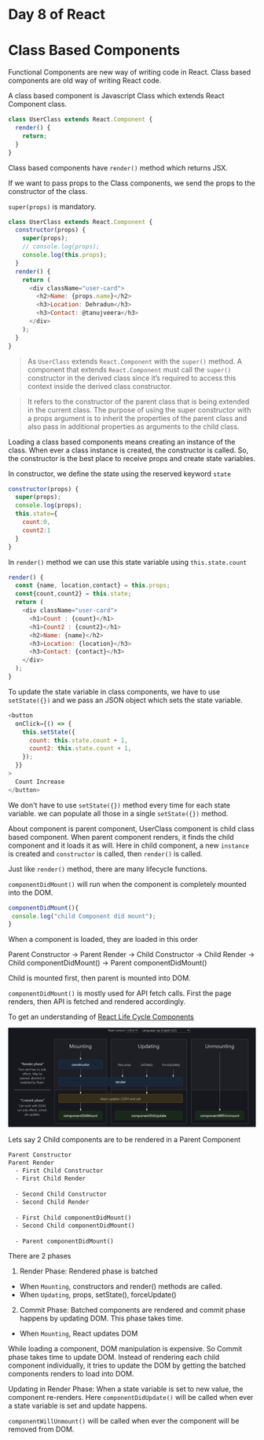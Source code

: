 # Day 8 of React

# Class Based Components

Functional Components are new way of writing code in React. Class based components are old way of writing React code.

A class based component is Javascript Class which extends React Component class.

```js
class UserClass extends React.Component {
  render() {
    return;
  }
}
```

Class based components have `render()` method which returns JSX.

If we want to pass props to the Class components, we send the props to the constructor of the class.

`super(props)` is mandatory.

```js
class UserClass extends React.Component {
  constructor(props) {
    super(props);
    // console.log(props);
    console.log(this.props);
  }
  render() {
    return (
      <div className="user-card">
        <h2>Name: {props.name}</h2>
        <h3>Location: Dehradun</h3>
        <h3>Contact: @tanujveera</h3>
      </div>
    );
  }
}
```

> As `UserClass` extends `React.Component` with the `super()` method. A component that extends `React.Component` must call the `super()` constructor in the derived class since it’s required to access this context inside the derived class constructor.

> It refers to the constructor of the parent class that is being extended in the current class. The purpose of using the super constructor with a props argument is to inherit the properties of the parent class and also pass in additional properties as arguments to the child class.

Loading a class based components means creating an instance of the class. When ever a class instance is created, the constructor is called. So, the constructor is the best place to receive props and create state variables.

In constructor, we define the state using the reserved keyword `state`

```js
constructor(props) {
  super(props);
  console.log(props);
  this.state={
    count:0,
    count2:1
  }
}
```

In `render()` method we can use this state variable using `this.state.count`

```js
render() {
  const {name, location,contact} = this.props;
  const{count,count2} = this.state;
  return (
    <div className="user-card">
      <h1>Count : {count}</h1>
      <h1>Count2 : {count2}</h1>
      <h2>Name: {name}</h2>
      <h3>Location: {location}</h3>
      <h3>Contact: {contact}</h3>
    </div>
  );
}
```

To update the state variable in class components, we have to use `setState({})` and we pass an JSON object which sets the state variable.

```js
<button
  onClick={() => {
    this.setState({
      count: this.state.count + 1,
      count2: this.state.count + 1,
    });
  }}
>
  Count Increase
</button>
```

We don't have to use `setState({})` method every time for each state variable. we can populate all those in a single `setState({})` method.

About component is parent component, UserClass component is child class based component. When parent component renders, it finds the child component and it loads it as will. Here in child component, a new `instance` is created and `constructor` is called, then `render()` is called.

Just like `render()` method, there are many lifecycle functions.

`componentDidMount()` will run when the component is completely mounted into the DOM.

```js
componentDidMount(){
 console.log("child Component did mount");
}
```

When a component is loaded, they are loaded in this order

Parent Constructor -> Parent Render -> Child Constructor -> Child Render -> Child componentDidMount() -> Parent componentDidMount()

Child is mounted first, then parent is mounted into DOM.

`componentDidMount()` is mostly used for API fetch calls. First the page renders, then API is fetched and rendered accordingly.

To get an understanding of [React Life Cycle Components](https://projects.wojtekmaj.pl/react-lifecycle-methods-diagram/ "React Life Cycle")

![React Life Cycle Components](image-1.png)

Lets say 2 Child components are to be rendered in a Parent Component

```
Parent Constructor
Parent Render
  - First Child Constructor
  - First Child Render

  - Second Child Constructor
  - Second Child Render

  - First Child componentDidMount()
  - Second Child componentDidMount()

  - Parent componentDidMount()
```
There are 2 phases
1) Render Phase: Rendered phase is batched
  - When `Mounting`, constructors and render() methods are called.
  - When `Updating`, props, setState(), forceUpdate()
2) Commit Phase: Batched components are rendered and commit phase happens by updating DOM. This phase takes time.
  - When `Mounting`, React updates DOM

While loading a component, DOM manipulation is expensive. So Commit phase takes time to update DOM. Instead of rendering each child component individually, it tries to update the DOM by getting the batched components renders to load into DOM.

Updating in Render Phase: When a state variable is set to new value, the component re-renders. Here `componentDidUpdate()` will be called when ever a state variable is set and update happens.

`componentWillUnmount()` will be called when ever the component will be removed from DOM.
